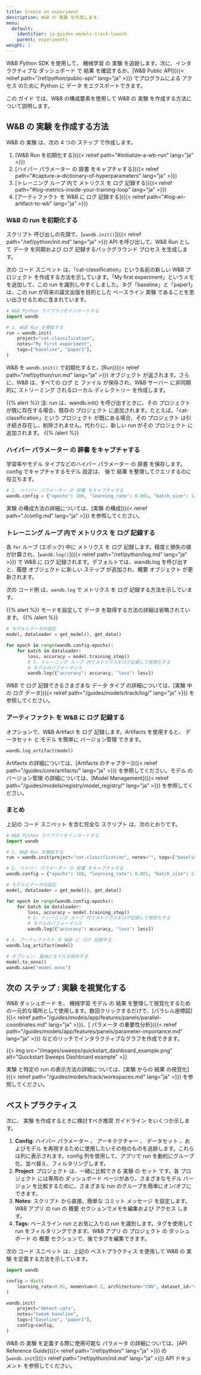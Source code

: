 ```yaml
---
title: Create an experiment
description: W&B の 実験 を作成します。
menu:
  default:
    identifier: ja-guides-models-track-launch
    parent: experiments
weight: 1
---
```


W&B Python SDK を使用して、 機械学習 の 実験 を追跡します。次に、インタラクティブな ダッシュボード で 結果 を確認するか、[W&B Public API]({{< relref path="/ref/python/public-api/" lang="ja" >}}) でプログラムによる アクセス のために Python に データ をエクスポートできます。

この ガイド では、W&B の構成要素を使用して W&B の 実験 を作成する方法について説明します。

## W&B の 実験 を作成する方法

W&B の 実験 は、次の 4 つの ステップ で作成します。

1. [W&B Run を初期化する]({{< relref path="#initialize-a-wb-run" lang="ja" >}})
2. [ハイパー パラメーター の 辞書 をキャプチャする]({{< relref path="#capture-a-dictionary-of-hyperparameters" lang="ja" >}})
3. [トレーニング ループ 内で メトリクス を ログ 記録する]({{< relref path="#log-metrics-inside-your-training-loop" lang="ja" >}})
4. [アーティファクト を W&B に ログ 記録する]({{< relref path="#log-an-artifact-to-wb" lang="ja" >}})

### W&B の run を初期化する
スクリプト 呼び出しの先頭で、[`wandb.init()`]({{< relref path="/ref/python/init.md" lang="ja" >}}) API を呼び出して、W&B Run として データ を同期および ログ 記録するバックグラウンド プロセス を生成します。

次の コード スニペット は、「cat-classification」という名前の新しい W&B プロジェクト を作成する方法を示しています。「My first experiment」というメモを追加して、この run を識別しやすくしました。タグ「baseline」と「paper1」は、この run が将来の論文出版を目的とした ベースライン 実験 であることを思い出させるために含まれています。

```python
# W&B Python ライブラリをインポートする
import wandb

# 1. W&B Run を開始する
run = wandb.init(
    project="cat-classification",
    notes="My first experiment",
    tags=["baseline", "paper1"],
)
```
W&B を `wandb.init()` で初期化すると、[Run]({{< relref path="/ref/python/run.md" lang="ja" >}}) オブジェクト が返されます。さらに、W&B は、すべての ログ と ファイル が保存され、W&B サーバー に非同期的に ストリーミング されるローカル ディレクトリー を作成します。

{{% alert %}}
注: run は、wandb.init() を呼び出すときに、その プロジェクト が既に存在する場合、既存の プロジェクト に追加されます。たとえば、「cat-classification」という プロジェクト が既にある場合、その プロジェクト は引き続き存在し、削除されません。代わりに、新しい run がその プロジェクト に追加されます。
{{% /alert %}}

### ハイパー パラメーター の 辞書 をキャプチャする
学習率やモデル タイプなどのハイパー パラメーター の 辞書 を保存します。config でキャプチャするモデル 設定は、 後で 結果 を整理してクエリするのに役立ちます。

```python
# 2. ハイパー パラメーター の 辞書 をキャプチャする
wandb.config = {"epochs": 100, "learning_rate": 0.001, "batch_size": 128}
```
実験 の構成方法の詳細については、[実験 の構成]({{< relref path="./config.md" lang="ja" >}}) を参照してください。

### トレーニング ループ 内で メトリクス を ログ 記録する
各 `for` ループ (エポック) 中に メトリクス を ログ 記録します。精度と損失の値が計算され、[`wandb.log()`]({{< relref path="/ref/python/log.md" lang="ja" >}}) で W&B に ログ 記録されます。デフォルトでは、wandb.log を呼び出すと、履歴 オブジェクト に新しい ステップ が追加され、概要 オブジェクト が更新されます。

次の コード例 は、`wandb.log` で メトリクス を ログ 記録する方法を示しています。

{{% alert %}}
モードを設定して データ を取得する方法の詳細は省略されています。
{{% /alert %}}

```python
# モデルとデータの設定
model, dataloader = get_model(), get_data()

for epoch in range(wandb.config.epochs):
    for batch in dataloader:
        loss, accuracy = model.training_step()
        # 3. トレーニング ループ 内でメトリクスをログ記録して視覚化する
        # モデルのパフォーマンス
        wandb.log({"accuracy": accuracy, "loss": loss})
```
W&B で ログ 記録できるさまざまな データ タイプ の詳細については、[実験 中の ログ データ]({{< relref path="/guides/models/track/log/" lang="ja" >}}) を参照してください。

### アーティファクト を W&B に ログ 記録する
オプションで、W&B Artifact を ログ 記録します。Artifacts を使用すると、 データセット と モデル を簡単に バージョン管理 できます。
```python
wandb.log_artifact(model)
```
Artifacts の詳細については、[Artifacts のチャプター]({{< relref path="/guides/core/artifacts/" lang="ja" >}}) を参照してください。モデル の バージョン管理 の詳細については、[Model Management]({{< relref path="/guides/models/registry/model_registry/" lang="ja" >}}) を参照してください。

### まとめ
上記の コード スニペット を含む完全な スクリプト は、次のとおりです。
```python
# W&B Python ライブラリをインポートする
import wandb

# 1. W&B Run を開始する
run = wandb.init(project="cat-classification", notes="", tags=["baseline", "paper1"])

# 2. ハイパー パラメーター の 辞書 をキャプチャする
wandb.config = {"epochs": 100, "learning_rate": 0.001, "batch_size": 128}

# モデルとデータの設定
model, dataloader = get_model(), get_data()

for epoch in range(wandb.config.epochs):
    for batch in dataloader:
        loss, accuracy = model.training_step()
        # 3. トレーニング ループ 内でメトリクスをログ記録して視覚化する
        # モデルのパフォーマンス
        wandb.log({"accuracy": accuracy, "loss": loss})

# 4. アーティファクト を W&B に ログ 記録する
wandb.log_artifact(model)

# オプション: 最後にモデルを保存する
model.to_onnx()
wandb.save("model.onnx")
```

## 次の ステップ : 実験 を視覚化する
W&B ダッシュボード を、 機械学習 モデル の 結果 を整理して視覚化するための一元的な場所として使用します。数回クリックするだけで、[パラレル座標図]({{< relref path="/guides/models/app/features/panels/parallel-coordinates.md" lang="ja" >}})、[ パラメータ の重要性分析]({{< relref path="/guides/models/app/features/panels/parameter-importance.md" lang="ja" >}}) などのリッチでインタラクティブなグラフを作成できます。

{{< img src="/images/sweeps/quickstart_dashboard_example.png" alt="Quickstart Sweeps Dashboard example" >}}

実験 と特定の run の表示方法の詳細については、[実験 からの 結果 の視覚化]({{< relref path="/guides/models/track/workspaces.md" lang="ja" >}}) を参照してください。

## ベストプラクティス
次に、 実験 を作成するときに検討すべき推奨 ガイドライン をいくつか示します。

1.  **Config**: ハイパー パラメーター 、 アーキテクチャー 、 データセット 、およびモデル を再現するために使用したいその他のものを追跡します。これらは列に表示されます。config 列を使用して、アプリで run を動的にグループ化、並べ替え、フィルタリングします。
2.  **Project**: プロジェクト は、一緒に比較できる 実験 の セット です。各 プロジェクト には専用の ダッシュボード ページがあり、さまざまなモデル バージョン を比較するために、さまざまな run のグループを簡単にオン/オフにできます。
3.  **Notes**: スクリプト から直接、簡単な コミット メッセージ を設定します。W&B アプリ の run の 概要 セクションでメモを編集および アクセス します。
4.  **Tags**: ベースライン run とお気に入りの run を識別します。タグを使用して run をフィルタリングできます。W&B アプリ の プロジェクト の ダッシュボード の 概要 セクションで、後でタグを編集できます。

次の コード スニペット は、上記の ベストプラクティス を使用して W&B の 実験 を定義する方法を示しています。

```python
import wandb

config = dict(
    learning_rate=0.01, momentum=0.2, architecture="CNN", dataset_id="cats-0192"
)

wandb.init(
    project="detect-cats",
    notes="tweak baseline",
    tags=["baseline", "paper1"],
    config=config,
)
```

W&B の 実験 を定義する際に使用可能な パラメータ の詳細については、[API Reference Guide]({{< relref path="/ref/python/" lang="ja" >}}) の [`wandb.init`]({{< relref path="/ref/python/init.md" lang="ja" >}}) API ドキュメント を参照してください。

